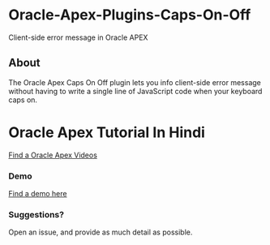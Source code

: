 # Oracle-Apex-Plugins-Caps-On-Off

Client-side error message in Oracle APEX

## About

The Oracle Apex Caps On Off plugin lets you info client-side error message without having to write a single line of JavaScript code when your keyboard caps on.

# Oracle Apex Tutorial In Hindi

[Find a Oracle Apex Videos](https://www.youtube.com/channel/UCZa0SWr7cZRP4C7QjI0qQEw)

### Demo
[Find a demo here](https://apex.oracle.com/pls/apex/f?p=12029:18)

### Suggestions?
Open an issue, and provide as much detail as possible.
